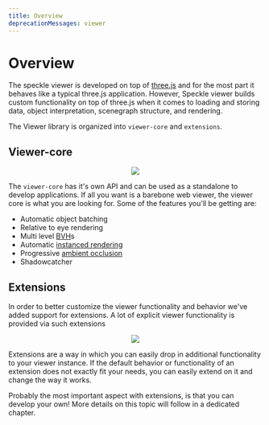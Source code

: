 ```yaml
---
title: Overview
deprecationMessages: viewer
---
```


<Banner />

# Overview

The speckle viewer is developed on top of [three.js](https://threejs.org/) and for the most part it behaves like a typical three.js application. However, Speckle viewer builds custom functionality on top of three.js when it comes to loading and storing data, object interpretation, scenegraph structure, and rendering.

The Viewer library is organized into `viewer-core` and `extensions`.

## Viewer-core

<p align="center">
  <img src="/automate/img/viewer-core.png" />
</p>

The `viewer-core` has it's own API and can be used as a standalone to develop applications. If all you want is a barebone web viewer, the viewer core is what you are looking for. Some of the features you'll be getting are:

- Automatic object batching
- Relative to eye rendering
- Multi level [BVH](https://en.wikipedia.org/wiki/Bounding_volume_hierarchy)s
- Automatic [instanced rendering](https://en.wikipedia.org/wiki/Geometry_instancing)
- Progressive [ambient occlusion](https://en.wikipedia.org/wiki/Ambient_occlusion)
- Shadowcatcher

## Extensions

In order to better customize the viewer functionality and behavior we've added support for extensions. A lot of explicit viewer functionality is provided via such extensions

<p align="center">
  <img src="/automate/img/extensions+core.png" />
</p>

Extensions are a way in which you can easily drop in additional functionality to your viewer instance. If the default behavior or functionality of an extension does not exactly fit your needs, you can easily extend on it and change the way it works.

Probably the most important aspect with extensions, is that you can develop your own! More details on this topic will follow in a dedicated chapter.
